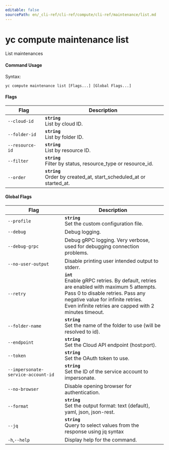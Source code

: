 ```yaml
---
editable: false
sourcePath: en/_cli-ref/cli-ref/compute/cli-ref/maintenance/list.md
---
```


# yc compute maintenance list

List maintenances

#### Command Usage

Syntax: 

`yc compute maintenance list [Flags...] [Global Flags...]`

#### Flags

| Flag | Description |
|----|----|
|`--cloud-id`|<b>`string`</b><br/>List by cloud ID.|
|`--folder-id`|<b>`string`</b><br/>List by folder ID.|
|`--resource-id`|<b>`string`</b><br/>List by resource ID.|
|`--filter`|<b>`string`</b><br/>Filter by status, resource_type or resource_id.|
|`--order`|<b>`string`</b><br/>Order by created_at, start_scheduled_at or started_at.|

#### Global Flags

| Flag | Description |
|----|----|
|`--profile`|<b>`string`</b><br/>Set the custom configuration file.|
|`--debug`|Debug logging.|
|`--debug-grpc`|Debug gRPC logging. Very verbose, used for debugging connection problems.|
|`--no-user-output`|Disable printing user intended output to stderr.|
|`--retry`|<b>`int`</b><br/>Enable gRPC retries. By default, retries are enabled with maximum 5 attempts.<br/>Pass 0 to disable retries. Pass any negative value for infinite retries.<br/>Even infinite retries are capped with 2 minutes timeout.|
|`--folder-name`|<b>`string`</b><br/>Set the name of the folder to use (will be resolved to id).|
|`--endpoint`|<b>`string`</b><br/>Set the Cloud API endpoint (host:port).|
|`--token`|<b>`string`</b><br/>Set the OAuth token to use.|
|`--impersonate-service-account-id`|<b>`string`</b><br/>Set the ID of the service account to impersonate.|
|`--no-browser`|Disable opening browser for authentication.|
|`--format`|<b>`string`</b><br/>Set the output format: text (default), yaml, json, json-rest.|
|`--jq`|<b>`string`</b><br/>Query to select values from the response using jq syntax|
|`-h`,`--help`|Display help for the command.|
